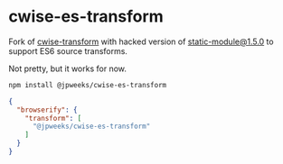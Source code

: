 # cwise-es-transform

Fork of [cwise-transform](https://github.com/scijs/cwise/blob/master/lib/cwise-transform.js)
with hacked version of [static-module@1.5.0](https://github.com/jpweeks/static-module/tree/cwise-es-transform)
to support ES6 source transforms.

Not pretty, but it works for now.

```sh
npm install @jpweeks/cwise-es-transform
```

```json
{
  "browserify": {
    "transform": [
      "@jpweeks/cwise-es-transform"
    ]
  }
}
```
